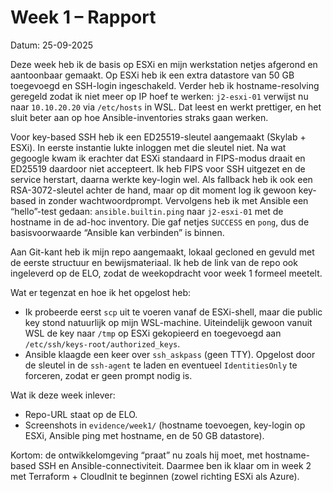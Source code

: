 # Week 1 – Rapport
Datum: 25-09-2025

Deze week heb ik de basis op ESXi en mijn werkstation netjes afgerond en aantoonbaar gemaakt. Op ESXi heb ik een extra datastore van 50 GB toegevoegd en SSH-login ingeschakeld. Verder heb ik hostname-resolving geregeld zodat ik niet meer op IP hoef te werken: `j2-esxi-01` verwijst nu naar `10.10.20.20` via `/etc/hosts` in WSL. Dat leest en werkt prettiger, en het sluit beter aan op hoe Ansible-inventories straks gaan werken.

Voor key-based SSH heb ik een ED25519-sleutel aangemaakt (Skylab + ESXi). In eerste instantie lukte inloggen met die sleutel niet. Na wat gegoogle kwam ik erachter dat ESXi standaard in FIPS-modus draait en ED25519 daardoor niet accepteert. Ik heb FIPS voor SSH uitgezet en de service herstart, daarna werkte key-login wel. Als fallback heb ik ook een RSA-3072-sleutel achter de hand, maar op dit moment log ik gewoon key-based in zonder wachtwoordprompt. Vervolgens heb ik met Ansible een “hello”-test gedaan: `ansible.builtin.ping` naar `j2-esxi-01` met de hostname in de ad-hoc inventory. Die gaf netjes `SUCCESS` en `pong`, dus de basisvoorwaarde “Ansible kan verbinden” is binnen.

Aan Git-kant heb ik mijn repo aangemaakt, lokaal gecloned en gevuld met de eerste structuur en bewijsmateriaal. Ik heb de link van de repo ook ingeleverd op de ELO, zodat de weekopdracht voor week 1 formeel meetelt.

Wat er tegenzat en hoe ik het opgelost heb:
- Ik probeerde eerst `scp` uit te voeren vanaf de ESXi-shell, maar die public key stond natuurlijk op mijn WSL-machine. Uiteindelijk gewoon vanuit WSL de key naar `/tmp` op ESXi gekopieerd en toegevoegd aan `/etc/ssh/keys-root/authorized_keys`.
- Ansible klaagde een keer over `ssh_askpass` (geen TTY). Opgelost door de sleutel in de `ssh-agent` te laden en eventueel `IdentitiesOnly` te forceren, zodat er geen prompt nodig is.

Wat ik deze week inlever:
- Repo-URL staat op de ELO.
- Screenshots in `evidence/week1/` (hostname toevoegen, key-login op ESXi, Ansible ping met hostname, en de 50 GB datastore).

Kortom: de ontwikkelomgeving “praat” nu zoals hij moet, met hostname-based SSH en Ansible-connectiviteit. Daarmee ben ik klaar om in week 2 met Terraform + CloudInit te beginnen (zowel richting ESXi als Azure).
